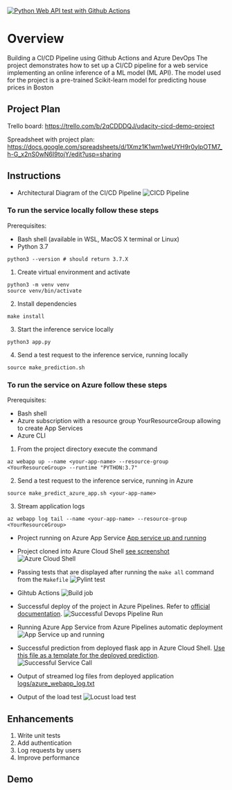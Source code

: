 [![Python Web API test with Github Actions](https://github.com/igvladkuz/udes-proj6-mlapi/actions/workflows/pythonapp.yml/badge.svg)](https://github.com/igvladkuz/udes-proj6-mlapi/actions/workflows/pythonapp.yml)

# Overview

Building a CI/CD Pipeline using Github Actions and Azure DevOps
The project demonstrates how to set up a CI/CD pipeline for a web service implementing an online inference of a ML model (ML API). The model used for the project is a pre-trained Scikit-learn model for predicting house prices in Boston

## Project Plan

Trello board:
https://trello.com/b/2qCDDDQJ/udacity-cicd-demo-project

Spreadsheet with project plan:
https://docs.google.com/spreadsheets/d/1Xmz1K1wm1weUYH9r0ylpOTM7_h-G_x2nS0wN6I9tojY/edit?usp=sharing

## Instructions

* Architectural Diagram of the CI/CD Pipeline
![CICD Pipeline](https://github.com/igvladkuz/udes-proj6-mlapi/blob/main/images/architecture.png)

### To run the service locally follow these steps
Prerequisites:
 - Bash shell (available in WSL, MacOS X terminal or Linux)
 - Python 3.7

```
python3 --version # should return 3.7.X
```
1. Create virtual environment and activate
```
python3 -m venv venv
source venv/bin/activate
```
2. Install dependencies
```
make install
```
3. Start the inference service locally
```
python3 app.py
```
4. Send a test request to the inference service, running locally
```
source make_prediction.sh
```

### To run the service on Azure follow these steps
Prerequisites: 
- Bash shell
- Azure subscription with a resource group YourResourceGroup allowing to create App Services
- Azure CLI
1. From the project directory execute the command
```
az webapp up --name <your-app-name> --resource-group <YourResourceGroup> --runtime "PYTHON:3.7"
```
2. Send a test request to the inference service, running in Azure
```
source make_predict_azure_app.sh <your-app-name>
```
3. Stream application logs
```
az webapp log tail --name <your-app-name> --resource-group <YourResourceGroup>
```

* Project running on Azure App Service [App service up and running](https://github.com/igvladkuz/udes-proj6-mlapi/blob/main/screenshots/Azure_App_Service.png)

* Project cloned into Azure Cloud Shell [see screenshot]()
![Azure Cloud Shell](https://github.com/igvladkuz/udes-proj6-mlapi/blob/main/screenshots/Repo_in_Azure_Cloud_Shell.png)

* Passing tests that are displayed after running the `make all` command from the `Makefile`
![Pylint test](https://github.com/igvladkuz/udes-proj6-mlapi/blob/main/screenshots/Pylint.png)

* Gihtub Actions
![Build job](https://github.com/igvladkuz/udes-proj6-mlapi/blob/main/screenshots/Github_Actions_build)

* Successful deploy of the project in Azure Pipelines.
  Refer to [official documentation](https://docs.microsoft.com/en-us/azure/devops/pipelines/ecosystems/python-webapp?view=azure-devops).
![Successful Devops Pipeline Run](https://github.com/igvladkuz/udes-proj6-mlapi/blob/main/screenshots/Azure_DevOps_Pipeline.png)

* Running Azure App Service from Azure Pipelines automatic deployment
![App Service up and running](https://github.com/igvladkuz/udes-proj6-mlapi/blob/main/screenshots/Azure_App_Service.png)

* Successful prediction from deployed flask app in Azure Cloud Shell.  [Use this file as a template for the deployed prediction](make_predict_azure_app.sh).
![Successful Service Call](https://github.com/igvladkuz/udes-proj6-mlapi/blob/main/screenshots/Azure_App_service_w_predict_response.png)

* Output of streamed log files from deployed application
[logs/azure_webapp_log.txt](logs/azure_webapp_log.txt)

* Output of the load test
![Locust load test](https://github.com/igvladkuz/udes-proj6-mlapi/blob/main/screenshots/Load_test_w_Locust.png)

## Enhancements

1. Write unit tests
2. Add authentication
3. Log requests by users
4. Improve performance

## Demo 


